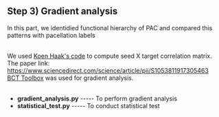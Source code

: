 ## Step 3) Gradient analysis ##
In this part, we identidied functional hierarchy of PAC and compared this patterns with pacellation labels<br /><br />

We used [Koen Haak's code](https://github.com/koenhaak/congrads) to compute seed X target correlation matrix.<br />
The paper link: https://www.sciencedirect.com/science/article/pii/S1053811917305463<br />
[BCT Toolbox](https://sites.google.com/site/bctnet/) was used for gradient analysis.<br /><br />

- **gradient_analysis.py**  -----  To perform gradient analysis<br />
- **statistical_test.py**   -----  To conduct statistical test<br /><br />
